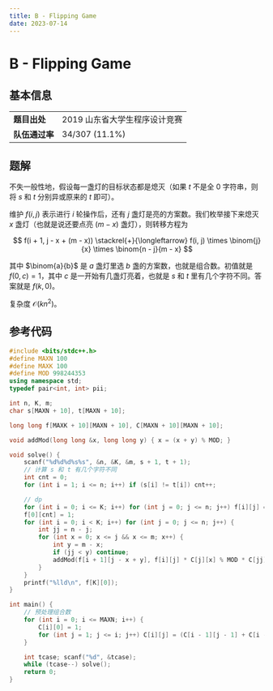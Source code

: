 ```yaml
---
title: B - Flipping Game
date: 2023-07-14
---
```


# B - Flipping Game

## 基本信息

<table>
<tr>
<td><b>题目出处</b></td><td>2019 山东省大学生程序设计竞赛</td>
</tr>
<tr>
<td><b>队伍通过率</b></td><td>34/307 (11.1%)</td>
</tr>
</table>

## 题解

不失一般性地，假设每一盏灯的目标状态都是熄灭（如果 $t$ 不是全 $0$ 字符串，则将 $s$ 和 $t$ 分别异或原来的 $t$ 即可）。

维护 $f(i, j)$ 表示进行 $i$ 轮操作后，还有 $j$ 盏灯是亮的方案数。我们枚举接下来熄灭 $x$ 盏灯（也就是说还要点亮 $(m - x)$ 盏灯），则转移方程为

$$
f(i + 1, j - x + (m - x)) \stackrel{+}{\longleftarrow} f(i, j) \times \binom{j}{x} \times \binom{n - j}{m - x}
$$

其中 $\binom{a}{b}$ 是 $a$ 盏灯里选 $b$ 盏的方案数，也就是组合数。初值就是 $f(0, c) = 1$，其中 $c$ 是一开始有几盏灯亮着，也就是 $s$ 和 $t$ 里有几个字符不同。答案就是 $f(k, 0)$。

复杂度 $\mathcal{O}(kn^2)$。

## 参考代码

```c++ linenums="1"
#include <bits/stdc++.h>
#define MAXN 100
#define MAXK 100
#define MOD 998244353
using namespace std;
typedef pair<int, int> pii;

int n, K, m;
char s[MAXN + 10], t[MAXN + 10];

long long f[MAXK + 10][MAXN + 10], C[MAXN + 10][MAXN + 10];

void addMod(long long &x, long long y) { x = (x + y) % MOD; }

void solve() {
    scanf("%d%d%d%s%s", &n, &K, &m, s + 1, t + 1);
    // 计算 s 和 t 有几个字符不同
    int cnt = 0;
    for (int i = 1; i <= n; i++) if (s[i] != t[i]) cnt++;

    // dp
    for (int i = 0; i <= K; i++) for (int j = 0; j <= n; j++) f[i][j] = 0;
    f[0][cnt] = 1;
    for (int i = 0; i < K; i++) for (int j = 0; j <= n; j++) {
        int jj = n - j;
        for (int x = 0; x <= j && x <= m; x++) {
            int y = m - x;
            if (jj < y) continue;
            addMod(f[i + 1][j - x + y], f[i][j] * C[j][x] % MOD * C[jj][y] % MOD);
        }
    }
    printf("%lld\n", f[K][0]);
}

int main() {
    // 预处理组合数
    for (int i = 0; i <= MAXN; i++) {
        C[i][0] = 1;
        for (int j = 1; j <= i; j++) C[i][j] = (C[i - 1][j - 1] + C[i - 1][j]) % MOD;
    }

    int tcase; scanf("%d", &tcase);
    while (tcase--) solve();
    return 0;
}
```
